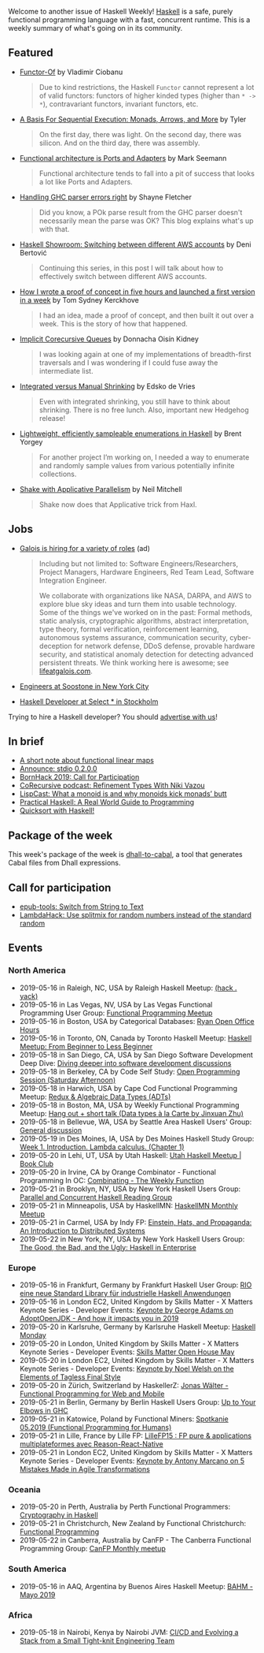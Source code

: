 <!-- 2019-05-16 unpublished -->

Welcome to another issue of Haskell Weekly!
[Haskell](https://www.haskell.org) is a safe, purely functional programming language with a fast, concurrent runtime.
This is a weekly summary of what's going on in its community.

## Featured

-   [Functor-Of](https://cvlad.info/functor-of/) by Vladimir Ciobanu

    > Due to kind restrictions, the Haskell `Functor` cannot represent a lot of valid functors: functors of higher kinded types (higher than `* -> *`), contravariant functors, invariant functors, etc.

-   [A Basis For Sequential Execution: Monads, Arrows, and More](https://aearnus.github.io/2019/05/10/a-basis-for-sequential-execution-monads-arrows-and-more) by Tyler

    > On the first day, there was light. On the second day, there was silicon. And on the third day, there was assembly.

-   [Functional architecture is Ports and Adapters](https://blog.ploeh.dk/2016/03/18/functional-architecture-is-ports-and-adapters/) by Mark Seemann

    >  Functional architecture tends to fall into a pit of success that looks a lot like Ports and Adapters.

-   [Handling GHC parser errors right](https://blog.shaynefletcher.org/2019/05/handling-ghc-parser-errors-right.html) by Shayne Fletcher

    > Did you know, a POk parse result from the GHC parser doesn't necessarily mean the parse was OK? This blog explains what's up with that.

-   [Haskell Showroom: Switching between different AWS accounts](https://denibertovic.com/posts/switching-between-different-aws-accounts/) by Deni Bertović

    > Continuing this series, in this post I will talk about how to effectively switch between different AWS accounts.

-   [How I wrote a proof of concept in five hours and launched a first version in a week](https://cs-syd.eu/posts/2019-05-14-how-i-wrote-a-proof-of-concept-in-five-hours-and-launched-a-first-version-in-a-week) by Tom Sydney Kerckhove

    > I had an idea, made a proof of concept, and then built it out over a week. This is the story of how that happened.

-   [Implicit Corecursive Queues](https://doisinkidney.com/posts/2019-05-14-corecursive-implicit-queues.html) by Donnacha Oisín Kidney

    > I was looking again at one of my implementations of breadth-first traversals and I was wondering if I could fuse away the intermediate list.

-   [Integrated versus Manual Shrinking](https://www.well-typed.com/blog/2019/05/integrated-shrinking/) by Edsko de Vries

    > Even with integrated shrinking, you still have to think about shrinking. There is no free lunch. Also, important new Hedgehog release!

-   [Lightweight, efficiently sampleable enumerations in Haskell](https://byorgey.wordpress.com/2019/05/14/lightweight-efficiently-sampleable-enumerations-in-haskell/) by Brent Yorgey

    > For another project I’m working on, I needed a way to enumerate and randomly sample values from various potentially infinite collections.

-   [Shake with Applicative Parallelism](https://neilmitchell.blogspot.com/2019/05/shake-with-applicative-parallelism.html) by Neil Mitchell

    > Shake now does that Applicative trick from Haxl.

## Jobs

-   [Galois is hiring for a variety of roles](https://galois.com/careers/) (ad)

    > Including but not limited to: Software Engineers/Researchers, Project Managers, Hardware Engineers, Red Team Lead, Software Integration Engineer.
    >
    > We collaborate with organizations like NASA, DARPA, and AWS to explore blue sky ideas and turn them into usable technology. Some of the things we've worked on in the past: Formal methods, static analysis, cryptographic algorithms, abstract interpretation, type theory, formal verification, reinforcement learning, autonomous systems assurance, communication security, cyber-deception for network defense, DDoS defense, provable hardware security, and statistical anomaly detection for detecting advanced persistent threats. We think working here is awesome; see [lifeatgalois.com](https://lifeatgalois.com).

-   [Engineers at Soostone in New York City](https://twitter.com/ozataman/status/1128393937981513730)

-   [Haskell Developer at Select \* in Stockholm](https://np.reddit.com/r/haskell/comments/bofwjy/select_is_hiring_haskell_developer_remote_or/)

Trying to hire a Haskell developer?
You should [advertise with us](https://haskellweekly.news/advertising.html)!

## In brief

-   [A short note about functional linear maps](http://blog.ezyang.com/2019/05/a-short-note-about-functional-linear-maps/)
-   [Announce: stdio 0.2.0.0](https://np.reddit.com/r/haskell/comments/bowpku/ann_stdio0200/)
-   [BornHack 2019: Call for Participation](https://bornhack.dk/bornhack-2019/program/call-for-participation/)
-   [CoRecursive podcast: Refinement Types With Niki Vazou](https://corecursive.libsyn.com/refinement-types-with-niki-vazou)
-   [LispCast: What a monoid is and why monoids kick monads’ butt](https://lispcast.com/what-a-monoid-is-and-why-monoids-kick-monads-butt/)
-   [Practical Haskell: A Real World Guide to Programming](https://www.apress.com/gp/book/9781484244791)
-   [Quicksort with Haskell!](https://mmhaskell.com/blog/2019/5/13/quicksort-with-haskell)

## Package of the week

This week's package of the week is [dhall-to-cabal](https://github.com/dhall-lang/dhall-to-cabal/tree/c629de445ccce719940853ceff91f655c40871ca), a tool that generates Cabal files from Dhall expressions.

## Call for participation

-   [epub-tools: Switch from String to Text](https://github.com/dino-/epub-tools/issues/11)
-   [LambdaHack: Use splitmix for random numbers instead of the standard random](https://github.com/LambdaHack/LambdaHack/issues/170)

## Events

### North America

- 2019-05-16 in Raleigh, NC, USA by Raleigh Haskell Meetup: [(hack . yack)](https://www.meetup.com/Raleigh-Haskell-Meetup/events/nsfsnqyzhbvb/)
- 2019-05-16 in Las Vegas, NV, USA by Las Vegas Functional Programming User Group: [Functional Programming Meetup](https://www.meetup.com/las-vegas-functional-programming/events/jkznkqyzhbvb/)
- 2019-05-16 in Boston, USA by Categorical Databases: [Ryan Open Office Hours](https://www.meetup.com/Categorical-Databases/events/261085029/)
- 2019-05-16 in Toronto, ON, Canada by Toronto Haskell Meetup: [Haskell Meetup: From Beginner to Less Beginner](https://www.meetup.com/meetup-group-evRITRtT/events/260942689/)
- 2019-05-18 in San Diego, CA, USA by San Diego Software Development Deep Dive: [Diving deeper into software development discussions ](https://www.meetup.com/San-Diego-Software-Development-Deep-Dive/events/mtzbkqyzhbxb/)
- 2019-05-18 in Berkeley, CA by Code Self Study: [Open Programming Session (Saturday Afternoon)](https://www.meetup.com/codeselfstudy/events/dkwpzpyzhbxb/)
- 2019-05-18 in Harwich, USA by Cape Cod Functional Programming Meetup: [Redux & Algebraic Data Types (ADTs)](https://www.meetup.com/Cape-Cod-Functional-Programming-Meetup/events/261455295/)
- 2019-05-18 in Boston, MA, USA by Weekly Functional Programming Meetup: [Hang out + short talk (Data types à la Carte by Jinxuan Zhu)](https://www.meetup.com/Weekly-Functional-Programming-Meetup/events/jcgpwqyzhbxb/)
- 2019-05-18 in Bellevue, WA, USA by Seattle Area Haskell Users' Group: [General discussion](https://www.meetup.com/SEAHUG/events/htlvcpyzhbxb/)
- 2019-05-19 in Des Moines, IA, USA by Des Moines Haskell Study Group: [Week 1. Introduction. Lambda calculus. (Chapter 1)](https://www.meetup.com/Des-Moines-Haskell-Study-Group/events/jgmczqyzhbzb/)
- 2019-05-20 in Lehi, UT, USA by Utah Haskell: [Utah Haskell Meetup | Book Club](https://www.meetup.com/utah-haskell/events/fmdsrqyzhbbc/)
- 2019-05-20 in Irvine, CA by Orange Combinator - Functional Programming In OC: [Combinating - The Weekly Function](https://www.meetup.com/orange-combinator/events/lxvjrpyzhbbc/)
- 2019-05-21 in Brooklyn, NY, USA by New York Haskell Users Group: [Parallel and Concurrent Haskell Reading Group](https://www.meetup.com/NY-Haskell/events/shmktqyzhbcc/)
- 2019-05-21 in Minneapolis, USA by HaskellMN: [HaskellMN Monthly Meetup](https://www.meetup.com/HaskellMN/events/ndtxfpyzhbcc/)
- 2019-05-21 in Carmel, USA by Indy FP: [ Einstein, Hats, and Propaganda: An Introduction to Distributed Systems](https://www.meetup.com/Indy-FP/events/261338270/)
- 2019-05-22 in New York, NY, USA by New York Haskell Users Group: [The Good, the Bad, and the Ugly: Haskell in Enterprise](https://www.meetup.com/NY-Haskell/events/261455298/)

### Europe

- 2019-05-16 in Frankfurt, Germany by Frankfurt Haskell User Group: [RIO eine neue Standard Library für industrielle Haskell Anwendungen](https://www.meetup.com/Frankfurt-Haskell-User-Group/events/261250714/)
- 2019-05-16 in London EC2, United Kingdom by Skills Matter - X Matters Keynote Series - Developer Events: [Keynote by George Adams on AdoptOpenJDK - And how it impacts you in 2019](https://www.meetup.com/skillsmatter/events/261045360/)
- 2019-05-20 in Karlsruhe, Germany by Karlsruhe Haskell Meetup: [Haskell Monday](https://www.meetup.com/Karlsruhe-Haskell-Meetup/events/258073640/)
- 2019-05-20 in London, United Kingdom by Skills Matter - X Matters Keynote Series - Developer Events: [Skills Matter Open House May](https://www.meetup.com/skillsmatter/events/261010314/)
- 2019-05-20 in London EC2, United Kingdom by Skills Matter - X Matters Keynote Series - Developer Events: [Keynote by Noel Welsh on the Elements of Tagless Final Style](https://www.meetup.com/skillsmatter/events/260877708/)
- 2019-05-20 in Zürich, Switzerland by HaskellerZ: [Jonas Wälter - Functional Programming for Web and Mobile](https://www.meetup.com/HaskellerZ/events/260822879/)
- 2019-05-21 in Berlin, Germany by Berlin Haskell Users Group: [Up to Your Elbows in GHC](https://www.meetup.com/berlinhug/events/261345348/)
- 2019-05-21 in Katowice, Poland by Functional Miners: [Spotkanie 05.2019 (Functional Programming for Humans)](https://www.meetup.com/Functional-Miners/events/261345830/)
- 2019-05-21 in Lille, France by Lille FP: [LilleFP15 : FP pure & applications multiplateformes avec Reason-React-Native](https://www.meetup.com/Lille-FP/events/261321061/)
- 2019-05-21 in London EC2, United Kingdom by Skills Matter - X Matters Keynote Series - Developer Events: [Keynote by Antony Marcano on 5 Mistakes Made in Agile Transformations](https://www.meetup.com/skillsmatter/events/260727915/)

### Oceania

- 2019-05-20 in Perth, Australia by Perth Functional Programmers: [Cryptography in Haskell](https://www.meetup.com/PerthFP/events/xrtkqqyzhbbc/)
- 2019-05-21 in Christchurch, New Zealand by Functional Christchurch: [Functional Programming](https://www.meetup.com/Functional-Christchurch/events/cnbkvpyzhbcc/)
- 2019-05-22 in Canberra, Australia by CanFP - The Canberra Functional Programming Group: [CanFP Monthly meetup](https://www.meetup.com/CanFPG/events/ztfqcqyzhbtb/)

### South America

- 2019-05-16 in AAQ, Argentina by Buenos Aires Haskell Meetup: [BAHM - Mayo 2019](https://www.meetup.com/Buenos-Aires-Haskell-Meetup/events/260946346/)

### Africa

- 2019-05-18 in Nairobi, Kenya by Nairobi JVM: [CI/CD and Evolving a Stack from a Small Tight-knit Engineering Team ](https://www.meetup.com/nairobi-jvm/events/261010307/)
